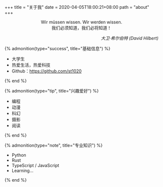 +++
title = "关于我"
date = 2020-04-05T18:00:21+08:00
path = "about"
+++

<!-- markdownlint-disable-file no-inline-html -->

<p style="text-align: center">
Wir müssen wissen. Wir werden wissen.
<br />
我们必须知道，我们必将知道！
</p>

<p style="text-align: right; font-style: italic;">
大卫·希尔伯特 (David Hilbert)
</p>

{% admonition(type="success", title="基础信息") %}

- 大学生
- 热爱生活，热爱科技
- Github：<https://github.com/st1020>

{% end %}

{% admonition(type="tip", title="兴趣爱好") %}

- 编程
- 动漫
- 科幻
- 摄影
- 阅读

{% end %}

{% admonition(type="note", title="专业知识") %}

- Python
- Rust
- TypeScript / JavaScript
- Learning...

{% end %}
